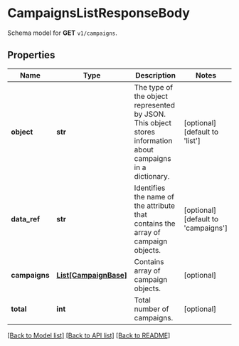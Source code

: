 # CampaignsListResponseBody

Schema model for **GET** `v1/campaigns`.

## Properties

Name | Type | Description | Notes
------------ | ------------- | ------------- | -------------
**object** | **str** | The type of the object represented by JSON. This object stores information about campaigns in a dictionary. | [optional] [default to 'list']
**data_ref** | **str** | Identifies the name of the attribute that contains the array of campaign objects. | [optional] [default to 'campaigns']
**campaigns** | [**List[CampaignBase]**](CampaignBase.md) | Contains array of campaign objects. | [optional] 
**total** | **int** | Total number of campaigns. | [optional] 

[[Back to Model list]](../README.md#documentation-for-models) [[Back to API list]](../README.md#documentation-for-api-endpoints) [[Back to README]](../README.md)


